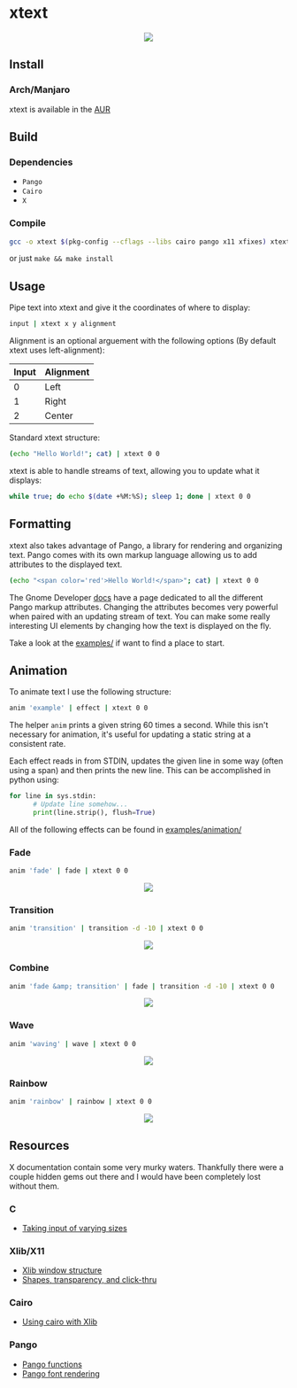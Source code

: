 # xtext

<p align="center">
  <img src="screenshots/example.png">
</p>

## Install

### Arch/Manjaro

xtext is available in the [AUR](https://aur.archlinux.org/packages/xtext-git/)

## Build

### Dependencies

+ `Pango`
+ `Cairo`
+ `X`

### Compile

``` bash
gcc -o xtext $(pkg-config --cflags --libs cairo pango x11 xfixes) xtext.c
```

or just `make && make install`

## Usage

Pipe text into xtext and give it the coordinates of where to display:

```bash
input | xtext x y alignment
```

Alignment is an optional arguement with the following options (By default xtext uses left-alignment):

Input | Alignment
----- | ---------
0 | Left
1 | Right
2 | Center

Standard xtext structure:

```bash
(echo "Hello World!"; cat) | xtext 0 0
```

xtext is able to handle streams of text, allowing you to update what it displays:

```bash
while true; do echo $(date +%M:%S); sleep 1; done | xtext 0 0
```

## Formatting

xtext also takes advantage of Pango, a library for rendering and organizing text. Pango comes with its own markup language allowing us to add attributes to the displayed text.

```bash
(echo "<span color='red'>Hello World!</span>"; cat) | xtext 0 0
```

The Gnome Developer [docs](https://developer.gnome.org/pango/stable/pango-Markup.html) have a page dedicated to all the different Pango markup attributes. Changing the attributes becomes very powerful when paired with an updating stream of text. You can make some really interesting UI elements by changing how the text is displayed on the fly.

Take a look at the [examples/](examples/) if want to find a place to start.

## Animation

To animate text I use the following structure:

```bash
anim 'example' | effect | xtext 0 0
```

The helper `anim` prints a given string 60 times a second. While this isn't necessary for animation, it's useful for updating a static string at a consistent rate.

Each effect reads in from STDIN, updates the given line in some way (often using a span) and then prints the new line. This can be accomplished in python using:

```python
for line in sys.stdin:
      # Update line somehow...
      print(line.strip(), flush=True)
```

All of the following effects can be found in [examples/animation/](examples/animation/)

### Fade

```bash
anim 'fade' | fade | xtext 0 0
```

<p align="center">
  <img src="screenshots/fade.gif">
</p>

### Transition

```bash
anim 'transition' | transition -d -10 | xtext 0 0
```

<p align="center">
  <img src="screenshots/transition.gif">
</p>

### Combine

```bash
anim 'fade &amp; transition' | fade | transition -d -10 | xtext 0 0
```

<p align="center">
  <img src="screenshots/combine.gif">
</p>

### Wave

```bash
anim 'waving' | wave | xtext 0 0
```

<p align="center">
  <img src="screenshots/wave.gif">
</p>

### Rainbow

```bash
anim 'rainbow' | rainbow | xtext 0 0
```

<p align="center">
  <img src="screenshots/rainbow.gif">
</p>

## Resources

X documentation contain some very murky waters. Thankfully there were a couple hidden gems out there and I would have been completely lost without them.

### C

+ [Taking input of varying sizes](https://c-for-dummies.com/blog/?p=2631)

### Xlib/X11

+ [Xlib window structure](https://www.lemoda.net/c/xlib-text-box/)
+ [Shapes, transparency, and click-thru](http://shallowsky.com/blog/programming/translucent-window-click-thru.html)

### Cairo

+ [Using cairo with Xlib](https://www.cairographics.org/Xlib/)

### Pango

+ [Pango functions](https://developer.gnome.org/pango/stable/pango-Layout-Objects.html)
+ [Pango font rendering](http://www.roxlu.com/2014/046/rendering-text-with-pango--cairo-and-freetype)

